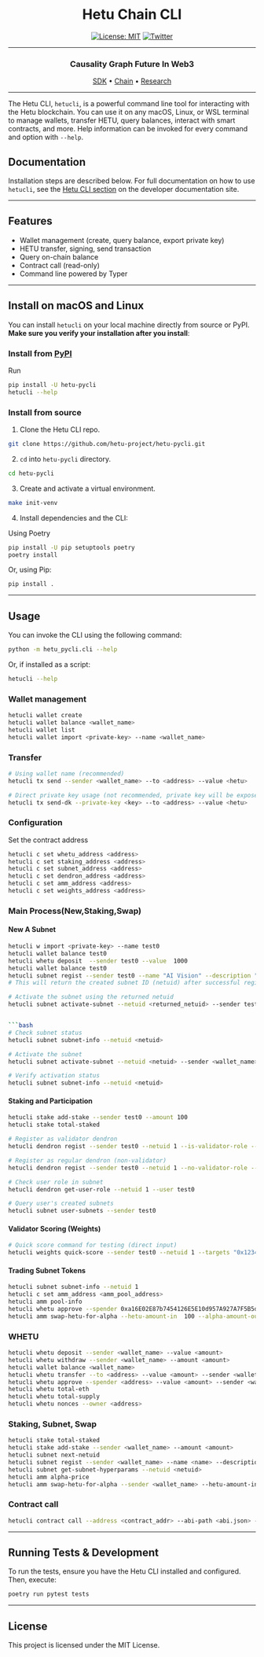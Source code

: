 <div align="center">

# Hetu Chain CLI <!-- omit in toc -->
[![License: MIT](https://img.shields.io/badge/License-MIT-yellow.svg)](https://opensource.org/licenses/MIT)
[![Twitter](https://img.shields.io/badge/Twitter-@hetu_protocol-1DA1F2?logo=twitter&logoColor=white)](https://x.com/hetu_protocol)
<!-- [![PyPI version](https://badge.fury.io/py/hetu_pycli.svg)](https://badge.fury.io/py/hetu_pycli) -->

---

### Causality Graph Future In Web3 

 [SDK](https://github.com/hetu-project/hetu-pysdk) • [Chain](https://github.com/hetu-project/hetu-chain) • [Research](https://docsend.com/v/jt55f/hetu_litepaper)


</div>

---

The Hetu CLI, `hetucli`, is a powerful command line tool for interacting with the Hetu blockchain. You can use it on any macOS, Linux, or WSL terminal to manage wallets, transfer HETU, query balances, interact with smart contracts, and more. Help information can be invoked for every command and option with `--help`.

## Documentation

Installation steps are described below. For full documentation on how to use `hetucli`, see the [Hetu CLI section](https://github.com/hetu-project/hetu-pycli#readme) on the developer documentation site.

---

## Features
- Wallet management (create, query balance, export private key)
- HETU transfer, signing, send transaction
- Query on-chain balance
- Contract call (read-only)
- Command line powered by Typer

---

## Install on macOS and Linux

You can install `hetucli` on your local machine directly from source or PyPI. **Make sure you verify your installation after you install**:

### Install from [PyPI](https://pypi.org/project/hetu-pycli/)

Run
```bash
pip install -U hetu-pycli
hetucli --help
```

### Install from source

1. Clone the Hetu CLI repo.

```bash
git clone https://github.com/hetu-project/hetu-pycli.git
```

2. `cd` into `hetu-pycli` directory.

```bash
cd hetu-pycli
```

3. Create and activate a virtual environment.

```bash
make init-venv
```
4. Install dependencies and the CLI:

Using Poetry
```bash
pip install -U pip setuptools poetry
poetry install
```

Or, using Pip:
```bash
pip install .
```


---

## Usage

You can invoke the CLI using the following command:

```bash
python -m hetu_pycli.cli --help
```

Or, if installed as a script:

```bash
hetucli --help
```

### Wallet management
```bash
hetucli wallet create
hetucli wallet balance <wallet_name>
hetucli wallet list
hetucli wallet import <private-key> --name <wallet_name>
```

### Transfer
```bash
# Using wallet name (recommended)
hetucli tx send --sender <wallet_name> --to <address> --value <hetu>

# Direct private key usage (not recommended, private key will be exposed in command history)
hetucli tx send-dk --private-key <key> --to <address> --value <hetu>
```

### Configuration

Set the contract address

```bash
hetucli c set whetu_address <address>
hetucli c set staking_address <address>
hetucli c set subnet_address <address>
hetucli c set dendron_address <address>
hetucli c set amm_address <address>
hetucli c set weights_address <address>
```

### Main Process(New,Staking,Swap)

#### New A Subnet

```bash
hetucli w import <private-key> --name test0
hetucli wallet balance test0
hetucli whetu deposit  --sender test0 --value  1000
hetucli wallet balance test0
hetucli subnet regist --sender test0 --name "AI Vision" --description "Computer vision and image processing network" --token-name "VISION" --token-symbol "VIS"
# This will return the created subnet ID (netuid) after successful registration

# Activate the subnet using the returned netuid
hetucli subnet activate-subnet --netuid <returned_netuid> --sender test0


```bash
# Check subnet status
hetucli subnet subnet-info --netuid <netuid>

# Activate the subnet
hetucli subnet activate-subnet --netuid <netuid> --sender <wallet_name>

# Verify activation status
hetucli subnet subnet-info --netuid <netuid>
```

#### Staking and Participation

```bash
hetucli stake add-stake --sender test0 --amount 100
hetucli stake total-staked

# Register as validator dendron
hetucli dendron regist --sender test0 --netuid 1 --is-validator-role --axon-endpoint "http://my-node.com" --axon-port 8080 --prometheus-endpoint "http://my-metrics.com" --prometheus-port 9090

# Register as regular dendron (non-validator)
hetucli dendron regist --sender test0 --netuid 1 --no-validator-role --axon-endpoint "http://my-node.com" --axon-port 8080 --prometheus-endpoint "http://my-metrics.com" --prometheus-port 9090

# Check user role in subnet
hetucli dendron get-user-role --netuid 1 --user test0

# Query user's created subnets
hetucli subnet user-subnets --sender test0
```

#### Validator Scoring (Weights)

```bash
# Quick score command for testing (direct input)
hetucli weights quick-score --sender test0 --netuid 1 --targets "0x1234...,0x5678..." --scores "500000,750000"
```

#### Trading Subnet Tokens

```bash
hetucli subnet subnet-info --netuid 1 
hetucli c set amm_address <amm_pool_address>
hetucli amm pool-info
hetucli whetu approve --spender 0xa16E02E87b7454126E5E10d957A927A7F5B5d2be  --value 100 --sender test0
hetucli amm swap-hetu-for-alpha --hetu-amount-in  100 --alpha-amount-out-min 0   --sender test0 --to <to-address>
```

### WHETU

```bash
hetucli whetu deposit --sender <wallet_name> --value <amount>
hetucli whetu withdraw --sender <wallet_name> --amount <amount>
hetucli wallet balance <wallet_name>
hetucli whetu transfer --to <address> --value <amount> --sender <wallet_name>
hetucli whetu approve --spender <address> --value <amount> --sender <wallet_name>
hetucli whetu total-eth
hetucli whetu total-supply
hetucli whetu nonces --owner <address>
```

### Staking, Subnet, Swap

```bash
hetucli stake total-staked
hetucli stake add-stake --sender <wallet_name> --amount <amount>
hetucli subnet next-netuid
hetucli subnet regist --sender <wallet_name> --name <name> --description <description> --token-name <token_name> --token-symbol <token_symbol>
hetucli subnet get-subnet-hyperparams --netuid <netuid>
hetucli amm alpha-price
hetucli amm swap-hetu-for-alpha --sender <wallet_name> --hetu-amount-in <amount> --alpha-amount-out-min <amount> --to <address>
```

### Contract call
```bash
hetucli contract call --address <contract_addr> --abi-path <abi.json> --function <fn> --args "1,2,3" --rpc <rpc_url>
```

---

## Running Tests & Development
To run the tests, ensure you have the Hetu CLI installed and configured. Then, execute:

```bash
poetry run pytest tests
```

---

## License

This project is licensed under the MIT License.